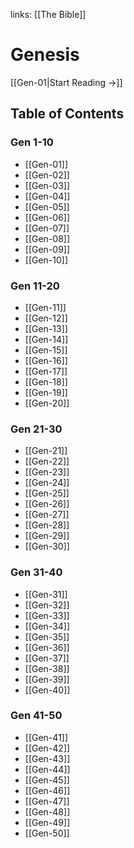 links: [[The Bible]]
# Genesis

[[Gen-01|Start Reading →]]

## Table of Contents
### Gen 1-10
- [[Gen-01]] 
- [[Gen-02]]
- [[Gen-03]]
- [[Gen-04]]
- [[Gen-05]]
- [[Gen-06]]
- [[Gen-07]]
- [[Gen-08]]
- [[Gen-09]]
- [[Gen-10]]
### Gen 11-20
- [[Gen-11]]
- [[Gen-12]]
- [[Gen-13]]
- [[Gen-14]]
- [[Gen-15]]
- [[Gen-16]]
- [[Gen-17]]
- [[Gen-18]]
- [[Gen-19]]
- [[Gen-20]]
### Gen 21-30
- [[Gen-21]]
- [[Gen-22]]
- [[Gen-23]]
- [[Gen-24]]
- [[Gen-25]]
- [[Gen-26]]
- [[Gen-27]]
- [[Gen-28]]
- [[Gen-29]]
- [[Gen-30]]
### Gen 31-40
- [[Gen-31]]
- [[Gen-32]]
- [[Gen-33]]
- [[Gen-34]]
- [[Gen-35]]
- [[Gen-36]]
- [[Gen-37]]
- [[Gen-38]]
- [[Gen-39]]
- [[Gen-40]]
### Gen 41-50
- [[Gen-41]]
- [[Gen-42]]
- [[Gen-43]]
- [[Gen-44]]
- [[Gen-45]]
- [[Gen-46]]
- [[Gen-47]]
- [[Gen-48]]
- [[Gen-49]]
- [[Gen-50]]